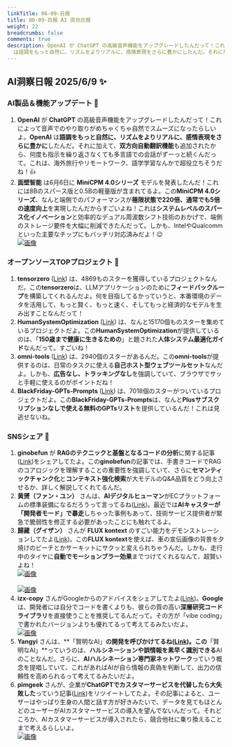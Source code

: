 ```yaml
---
linkTitle: 06-09-日报
title: 06-09-日报 AI 资讯日报
weight: 22
breadcrumbs: false
comments: true
description: OpenAI が ChatGPT の高級音声機能をアップグレードしたんだって！これによって音声でのやり取りがめちゃくちゃ自然でスムーズになったらしいよ。OpenAI
  は語調をもっと自然に、リズムをよりリアルに、感情表現をさらに豊かにしたんだ。それに加えて、双方向自動翻訳機能も追加されたから、何度も指示を繰り返さな.
---
```

## AI洞察日報 2025/6/9 ✨

### **AI製品＆機能アップデート** 🚀
1. **OpenAI** が **ChatGPT** の高級音声機能をアップグレードしたんだって！これによって音声でのやり取りがめちゃくちゃ自然でスムーズになったらしいよ。**OpenAI** は**語調をもっと自然に、リズムをよりリアルに、感情表現をさらに豊かに**したんだ。それに加えて、**双方向自動翻訳機能**も追加されたから、何度も指示を繰り返さなくても多言語での会話がずーっと続くんだって。これは、海外旅行やリモートワーク、語学学習なんかで超役立ちそうだね！👍
2. **面壁智能** は6月6日に **MiniCPM 4.0シリーズ** モデルを発表したんだ！これには8Bのスパース版と0.5Bの軽量版が含まれてるよ。この**MiniCPM 4.0シリーズ**、なんと端側でのパフォーマンスが**極限状態で220倍、通常でも5倍の速度向上**を実現したんだからすごいよね！これは**システムレベルのスパース化イノベーション**と効率的なデュアル周波数シフト技術のおかげで、端側のストレージ要件を大幅に削減できたんだって。しかも、IntelやQualcommといった主要なチップにもバッチリ対応済みだよ！😉
 <br/> [![画像](https://cdn.jsdmirror.com/gh/justlovemaki/imagehub@main/images/2025/07/news_01k024w86ces9bhbechp07pdn2.avif)](https://cdn.jsdmirror.com/gh/justlovemaki/imagehub@main/images/2025/07/news_01k024w86ces9bhbechp07pdn2.avif) <br/>

### **オープンソースTOPプロジェクト** 🌟
1. **tensorzero** ([Link](https://github.com/tensorzero/tensorzero)) は、4869ものスターを獲得しているプロジェクトなんだ。この**tensorzero**は、LLMアプリケーションのために**フィードバックループ**を構築してくれるんだよ。何を目指してるかっていうと、本番環境のデータを活用して、もっと賢く、もっと速く、そしてもっと経済的なモデルを生み出すことなんだって！
2. **HumanSystemOptimization** ([Link](https://github.com/zijie0/HumanSystemOptimization)) は、なんと15170個ものスターを集めているプロジェクトだよ。この**HumanSystemOptimization**が提供しているのは、「**150歳まで健康に生きるための**」と題された**人体システム最適化ガイド**なんだって。すごいね！
3. **omni-tools** ([Link](https://github.com/iib0011/omni-tools)) は、2940個のスターがあるんだ。この**omni-tools**が提供するのは、日常のタスクに使える**自己ホスト型ウェブツールセット**なんだよ。しかも、**広告なし、トラッキングなし**を強調していて、ブラウザでサッと手軽に使えるのがポイントだね！
4. **BlackFriday-GPTs-Prompts** ([Link](https://github.com/friuns2/BlackFriday-GPTs-Prompts)) は、7018個のスターがついているプロジェクトだよ。この**BlackFriday-GPTs-Prompts**は、なんと**Plusサブスクリプションなしで使える無料のGPTsリスト**を提供しているんだ！これは見逃せないね。

### **SNSシェア** 💬
1. **ginobefun** が **RAGのテクニックと基盤となるコードの分析**に関する記事([Link](https://x.com/hongming731/status/1931695593300295887))をシェアしてたよ。この**ginobefun**の記事では、手書きコードでRAGのコアロジックを理解することの重要性を強調していて、さらに**セマンティックチャンク化**と**コンテキスト強化検索**が大モデルのQ&A品質をどう向上させるか、詳しく解説してくれてるんだ。
2. **黄赟（ファン・ユン）** さんは、**AIデジタルヒューマン**がECプラットフォームの標準装備になるだろうって言ってるね([Link](https://x.com/huangyun_122/status/1931651642912575799))。最近では**AIキャスターが「開発者モード」で暴走**しちゃった事例もあって、技術サービス提供者が緊急で脆弱性を修正する必要があったことにも触れてるよ。
3. **歸藏（グイザン）** さんが **FLUX kontext** のすごい能力をデモンストレーションしてたよ([Link](https://m.okjike.com/originalPosts/684554a3f2a4a64de9113b05))。この**FLUX kontext**を使えば、車の宣伝画像の背景を夕焼けのビーチとかサーキットにサクッと変えられちゃうんだ。しかも、走行中のタイヤに**自動でモーションブラー効果**までつけてくれるなんて、超賢いよね！
 <br/> [![画像](https://cdnv2.ruguoapp.com/FgYlujbzq6TyHy_7vk80onRQz2s0v3.png)](https://cdnv2.ruguoapp.com/FgYlujbzq6TyHy_7vk80onRQz2s0v3.png) <br/>
 <br/> [![画像](https://cdnv2.ruguoapp.com/FrlMso4Vw3AJ0TMEhauKTM1KJSv3.png)](https://cdnv2.ruguoapp.com/FrlMso4Vw3AJ0TMEhauKTM1KJSv3.png) <br/>
4. **izx-copy** さんがGoogleからのアドバイスをシェアしてたよ([Link](https://m.okjike.com/originalPosts/684547c3380c5253de2afdb8))。**Google**は、開発者には自分でコードを書くよりも、彼らの質の高い**深層研究コードライブラリ**を直接使うことを推奨してるんだって。その方が「vibe coding」で書かれたバージョンよりも優れてるって考えてるみたいだよ。
 <br/> [![画像](https://cdnv2.ruguoapp.com/Fq5xvk7MirT9ygZ10T5hIx3lWRlvv3.jpg)](https://cdnv2.ruguoapp.com/Fq5xvk7MirT9ygZ10T5hIx3lWRlvv3.jpg) <br/>
5. **Yangyi** さんは、**「賢明なAI」**の開発を呼びかけてるね([Link](https://x.com/Yangyixxxx/status/1931568827126743513))。この**「賢明なAI」**っていうのは、**ハルシネーションや誤情報を素早く識別できる**AIのことなんだ。さらに、**AIハルシネーション専門家ネットワーク**っていう概念を提唱していて、これがあればAIが自ら情報の真偽を判断して、出力の信頼性を高められるって考えてるみたいだよ。
6. **pimgeek** さんが、企業が**ChatGPTでカスタマーサービスを代替したら大失敗した**っていう記事([Link](https://mp.weixin.qq.com/s/68NngKn3nhZEziLkRvBcTg))をリツイートしてたよ。その記事によると、ユーザーはやっぱり生身の人間と話す方が好きみたいで、データを見てもほとんどのユーザーがAIカスタマーサービスの導入を望んでないんだって。それどころか、AIカスタマーサービスが導入されたら、競合他社に乗り換えることまで考えるらしいよ。
 <br/> [![画像](https://cdn.jsdmirror.com/gh/justlovemaki/imagehub@main/images/2025/07/news_01k024wctsfbwvabg0actd4w2e.avif)](https://cdn.jsdmirror.com/gh/justlovemaki/imagehub@main/images/2025/07/news_01k024wctsfbwvabg0actd4w2e.avif) <br/>

